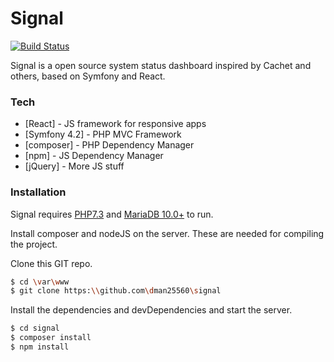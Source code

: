 # Signal

[![Build Status](https://travis-ci.com/joemccann/signal.svg?branch=master)](https://travis-ci.org/dman25560/signal)

Signal is a open source system status dashboard inspired by Cachet and others, based on Symfony and React.

### Tech

* [React] - JS framework for responsive apps
* [Symfony 4.2] - PHP MVC Framework
* [composer] - PHP Dependency Manager
* [npm] - JS Dependency Manager
* [jQuery] - More JS stuff

### Installation

Signal requires [PHP7.3](https://www.php.net/releases/7_3_0.php) and [MariaDB 10.0+](https://mariadb.org/) to run.

Install composer and nodeJS on the server. These are needed for compiling the project.

Clone this GIT repo.

```sh
$ cd \var\www
$ git clone https:\\github.com\dman25560\signal
```

Install the dependencies and devDependencies and start the server.

```sh
$ cd signal
$ composer install
$ npm install
```
